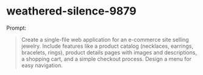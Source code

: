 # weathered-silence-9879

Prompt:
> Create a single-file web application for an e-commerce site selling jewelry. Include features like a product catalog (necklaces, earrings, bracelets, rings), product details pages with images and descriptions, a shopping cart, and a simple checkout process. Design a menu for easy navigation.